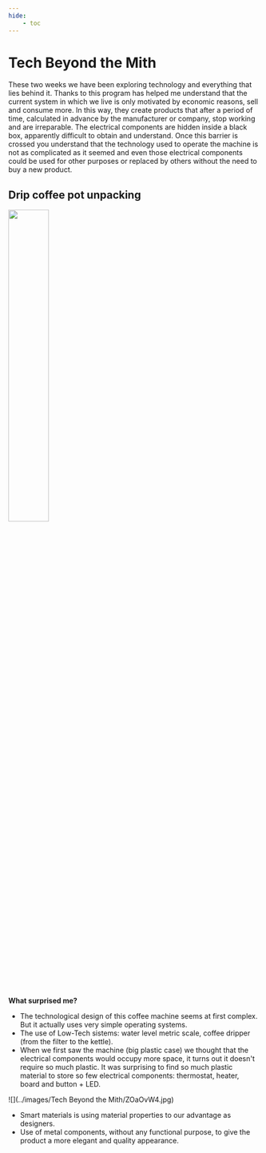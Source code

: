 ```yaml
---
hide:
    - toc
---
```


# Tech Beyond the Mith 

These two weeks we have been exploring technology and everything that lies behind it. Thanks to this program has helped me understand that the current system in which we live is only motivated by economic reasons, sell and consume more. In this way, they create products that after a period of time, calculated in advance by the manufacturer or company, stop working and are irreparable. The electrical components are hidden inside a black box, apparently difficult to obtain and understand. Once this barrier is crossed you understand that the technology used to operate the machine is not as complicated as it seemed and even those electrical components could be used for other purposes or replaced by others without the need to buy a new product.

## Drip coffee pot unpacking
<img src="https://junebascaran.github.io/MDEF/images/Tech%20Beyond%20the%20Mith/drip%20coffe%20maker%202.jpg" width=40% height=40%> 

**What surprised me?**
- The technological design of this coffee machine seems at first complex. But it actually uses very simple operating systems.
- The use of Low-Tech sistems: water level metric scale, coffee dripper (from the filter to the kettle).
- When we first saw the machine (big plastic case) we thought that the electrical components would occupy more space, it turns out it doesn't require so much plastic. It was surprising to find so much plastic material to store so few electrical components: thermostat, heater, board and button + LED.

![](../images/Tech Beyond the Mith/ZOaOvW4.jpg)

- Smart materials is using material properties to our advantage as designers.
- Use of metal components, without any functional purpose, to give the product a more elegant and quality appearance.